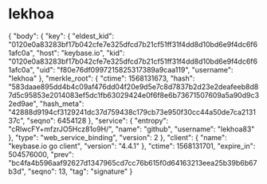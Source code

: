 # lekhoa
{   "body": {     "key": {       "eldest_kid": "0120e0a83283bf17b042cfe7e325dfcd7b21cf51ff31f4dd8d10bd6e9f4dc6f61afc0a",       "host": "keybase.io",       "kid": "0120e0a83283bf17b042cfe7e325dfcd7b21cf51ff31f4dd8d10bd6e9f4dc6f61afc0a",       "uid": "f80e76df0997215825317389a9caa119",       "username": "lekhoa"     },     "merkle_root": {       "ctime": 1568131673,       "hash": "583daae895dd4b4c09af476dd04f20e9d5e7c8d7837b2d23e2deafeeb8d87d5c95853e2014083ef5dc1fb63029424e0f6f8e6b73671507609a5a90d9c32ed9ae",       "hash_meta": "42888d9194cf3129241dc37d759438c179cb73e950f30cc44a50de7ca213137c",       "seqno": 6454128     },     "service": {       "entropy": "cRlwcFY+mfzrJO5Hcz81o9H/",       "name": "github",       "username": "lekhoa83"     },     "type": "web_service_binding",     "version": 2   },   "client": {     "name": "keybase.io go client",     "version": "4.4.1"   },   "ctime": 1568131701,   "expire_in": 504576000,   "prev": "bc4fa4b596aaf92627d1347965cd7cc76b615f0d64163213eea25b39b6b67b3d",   "seqno": 13,   "tag": "signature" }
